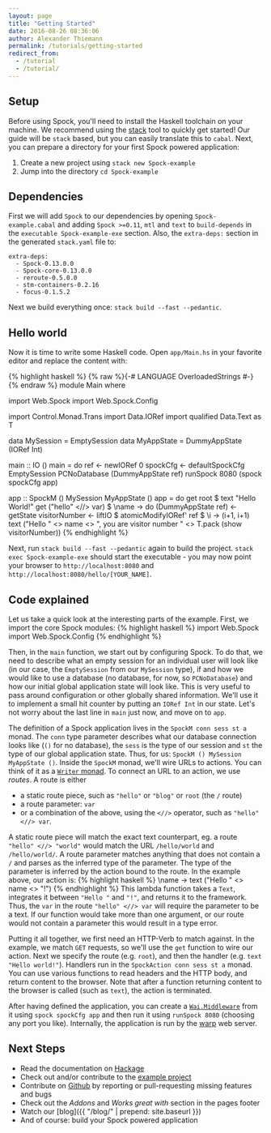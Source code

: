 ```yaml
---
layout: page
title: "Getting Started"
date: 2016-08-26 08:36:06
author: Alexander Thiemann
permalink: /tutorials/getting-started
redirect_from:
  - /tutorial
  - /tutorial/
---
```


## Setup

Before using Spock, you'll need to install the Haskell toolchain on your machine. We recommend using the
[stack](http://haskellstack.org/) tool to quickly get started! Our guide will be `stack` based, but you can
easily translate this to `cabal`.
Next, you can prepare a directory for your first Spock powered application:

1. Create a new project using `stack new Spock-example`
1. Jump into the directory `cd Spock-example`

## Dependencies

First we will add `Spock` to our dependencies by opening `Spock-example.cabal` and adding `Spock >=0.11`, `mtl` and `text` to `build-depends` in the
`executable Spock-example-exe` section. Also, the `extra-deps:` section in the generated `stack.yaml` file to:

```
extra-deps:
  - Spock-0.13.0.0
  - Spock-core-0.13.0.0
  - reroute-0.5.0.0
  - stm-containers-0.2.16
  - focus-0.1.5.2
```

Next we build everything once: `stack build --fast --pedantic`.

## Hello world

Now it is time to write some Haskell code. Open `app/Main.hs` in your favorite editor and replace the content with:

{% highlight haskell %}
{% raw %}{-# LANGUAGE OverloadedStrings #-}{% endraw %}
module Main where

import Web.Spock
import Web.Spock.Config

import Control.Monad.Trans
import Data.IORef
import qualified Data.Text as T

data MySession = EmptySession
data MyAppState = DummyAppState (IORef Int)

main :: IO ()
main =
    do ref <- newIORef 0
       spockCfg <- defaultSpockCfg EmptySession PCNoDatabase (DummyAppState ref)
       runSpock 8080 (spock spockCfg app)

app :: SpockM () MySession MyAppState ()
app =
    do get root $
           text "Hello World!"
       get ("hello" <//> var) $ \name ->
           do (DummyAppState ref) <- getState
              visitorNumber <- liftIO $ atomicModifyIORef' ref $ \i -> (i+1, i+1)
              text ("Hello " <> name <> ", you are visitor number " <> T.pack (show visitorNumber))
{% endhighlight %}

Next, run `stack build --fast --pedantic` again to build the project. `stack exec Spock-example-exe` should start the executable - you may now point your browser to `http://localhost:8080` and `http://localhost:8080/hello/[YOUR_NAME]`.

## Code explained

Let us take a quick look at the interesting parts of the example. First, we import the core Spock modules:
{% highlight haskell %}
import Web.Spock
import Web.Spock.Config
{% endhighlight %}

Then, in the `main` function, we start out by configuring Spock. To do that, we need to describe what an
empty session for an individual user will look like (in our case, the `EmptySession` from our `MySession` type),
if and how we would like to use a database (no database, for now, so `PCNoDatabase`) and how our initial global
application state will look like. This is very useful to pass around configuration or other globally shared
information. We'll use it to implement a small hit counter by putting an `IORef Int` in our state. Let's not worry
about the last line in `main` just now, and move on to `app`.

The definition of a Spock application lives in the `SpockM conn sess st a` monad. The `conn` type parameter describes
what our database connection looks like (`()` for no database), the `sess` is the type of our session and `st` the
type of our global application state. Thus, for us: `SpockM () MySession MyAppState ()`. Inside the `SpockM` monad,
we'll wire URLs to actions. You can think of it as a [`Writer` monad](https://hackage.haskell.org/package/mtl-2.2.1/docs/Control-Monad-Writer-Lazy.html).
To connect an URL to an action, we use *routes*. A route is either

- a static route piece, such as `"hello"` or `"blog"` or `root` (the `/` route)
- a route parameter: `var`
- or a combination of the above, using the `<//>` operator, such as `"hello" <//> var`.

A static route piece will match the exact text counterpart, eg. a route `"hello" <//> "world"` would match the URL
`/hello/world` and `/hello/world/`. A route parameter matches anything that does not contain a `/` and parses as the
inferred type of the parameter. The type of the parameter is inferred by the action bound to the route. In the example above, our action is:
{% highlight haskell %}
\name -> text ("Hello " <> name <> "!")
{% endhighlight %}
This lambda function takes a `Text`, integrates it between `"Hello "` and `"!"`, and returns it to the framework. Thus,
the `var` in the route `"hello" <//> var` will require the parameter to be a text. If our function would take more than one argument, or our route would not contain a parameter this would result in a type error.

Putting it all together, we first need an HTTP-Verb to match against. In the example, we match `GET` requests, so we'll use the `get` function to
wire our action. Next we specify the route (e.g. `root`), and then the handler (e.g. `text "Hello world!"`). Handlers run in the `SpockAction conn sess st a` monad. You can use various functions to read headers and the HTTP body, and return content to the browser. Note that after a function returning content to the browser is called (such as `text`), the action is terminated.

After having defined the application, you can create a [`Wai.Middleware`](https://hackage.haskell.org/package/wai) from it using `spock spockCfg app` and then run it using `runSpock 8080` (choosing any port you like). Internally, the application is run by the [warp](https://hackage.haskell.org/package/warp) web server.

## Next Steps

- Read the documentation on [Hackage](https://hackage.haskell.org/package/Spock)
- Check out and/or contribute to the [example project](https://github.com/agrafix/funblog)
- Contribute on [Github](https://github.com/agrafix/Spock) by reporting or pull-requesting missing features and bugs
- Check out the *Addons* and *Works great with* section in the pages footer
- Watch our [blog]({{ "/blog/" | prepend: site.baseurl }})
- And of course: build your Spock powered application
